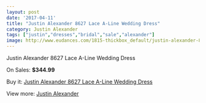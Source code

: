 ```yaml
---
layout: post
date: '2017-04-11'
title: "Justin Alexander 8627 Lace A-Line Wedding Dress"
category: Justin Alexander
tags: ["justin","dresses","bridal","sale","alexander"]
image: http://www.eudances.com/1815-thickbox_default/justin-alexander-8627-lace-a-line-wedding-dress.jpg
---
```

Justin Alexander 8627 Lace A-Line Wedding Dress

On Sales: **$344.99**
<a href="https://www.eudances.com/en/justin-alexander/630-justin-alexander-8627-lace-a-line-wedding-dress.html"><amp-img layout="responsive" width="600" height="600" src="//www.eudances.com/1815-thickbox_default/justin-alexander-8627-lace-a-line-wedding-dress.jpg" alt="Justin Alexander 8627 Lace A-Line Wedding Dress 0" /></a>
<a href="https://www.eudances.com/en/justin-alexander/630-justin-alexander-8627-lace-a-line-wedding-dress.html"><amp-img layout="responsive" width="600" height="600" src="//www.eudances.com/1818-thickbox_default/justin-alexander-8627-lace-a-line-wedding-dress.jpg" alt="Justin Alexander 8627 Lace A-Line Wedding Dress 1" /></a>
<a href="https://www.eudances.com/en/justin-alexander/630-justin-alexander-8627-lace-a-line-wedding-dress.html"><amp-img layout="responsive" width="600" height="600" src="//www.eudances.com/1817-thickbox_default/justin-alexander-8627-lace-a-line-wedding-dress.jpg" alt="Justin Alexander 8627 Lace A-Line Wedding Dress 2" /></a>
<a href="https://www.eudances.com/en/justin-alexander/630-justin-alexander-8627-lace-a-line-wedding-dress.html"><amp-img layout="responsive" width="600" height="600" src="//www.eudances.com/1816-thickbox_default/justin-alexander-8627-lace-a-line-wedding-dress.jpg" alt="Justin Alexander 8627 Lace A-Line Wedding Dress 3" /></a>

Buy it: [Justin Alexander 8627 Lace A-Line Wedding Dress](https://www.eudances.com/en/justin-alexander/630-justin-alexander-8627-lace-a-line-wedding-dress.html "Justin Alexander 8627 Lace A-Line Wedding Dress")

View more: [Justin Alexander](https://www.eudances.com/en/7-justin-alexander "Justin Alexander")